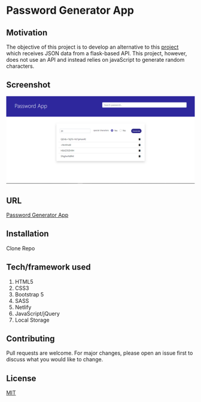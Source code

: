# Password Generator App

## Motivation

The objective of this project is to develop an alternative to this [project](https://github.com/moadams847/Flask-API-Password-Generator/tree/useOOPJS)
which receives JSON data from a flask-based API. This project, however, does not use an API and instead relies on javaScript to generate random characters.

## Screenshot

[![Password Generator App](img/pgn.PNG "Password Generator App")]()

## URL

[Password Generator App](https://musing-bartik-ad9943.netlify.app/)

## Installation

Clone Repo

## Tech/framework used

1. HTML5
2. CSS3
3. Bootstrap 5
4. SASS
5. Netlify
6. JavaScript/jQuery
7. Local Storage

## Contributing

Pull requests are welcome. For major changes, please open an issue first to discuss what you would like to change.

## License

[MIT](https://choosealicense.com/licenses/mit/)

